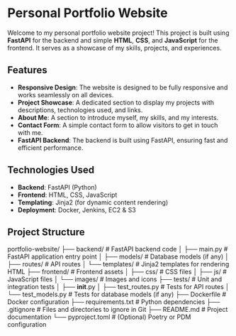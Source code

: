 # Personal Portfolio Website

Welcome to my personal portfolio website project! This project is built using **FastAPI** for the backend and simple **HTML**, **CSS**, and **JavaScript** for the frontend. It serves as a showcase of my skills, projects, and experiences.

## Features

- **Responsive Design**: The website is designed to be fully responsive and works seamlessly on all devices.
- **Project Showcase**: A dedicated section to display my projects with descriptions, technologies used, and links.
- **About Me**: A section to introduce myself, my skills, and my interests.
- **Contact Form**: A simple contact form to allow visitors to get in touch with me.
- **FastAPI Backend**: The backend is built using FastAPI, ensuring fast and efficient performance.

## Technologies Used

- **Backend**: FastAPI (Python)
- **Frontend**: HTML, CSS, JavaScript
- **Templating**: Jinja2 (for dynamic content rendering)
- **Deployment**: Docker, Jenkins, EC2 & S3

## Project Structure

portfolio-website/
├── backend/                  # FastAPI backend code
│   ├── main.py               # FastAPI application entry point
│   ├── models/               # Database models (if any)
│   ├── routes/               # API routes
│   └── templates/            # Jinja2 templates for rendering HTML
├── frontend/                 # Frontend assets
│   ├── css/                  # CSS files
│   ├── js/                   # JavaScript files
│   └── images/               # Images and icons
├── tests/                    # Unit and integration tests
│   ├── __init__.py
│   ├── test_routes.py        # Tests for API routes
│   └── test_models.py        # Tests for database models (if any)
├── Dockerfile                # Docker configuration
├── requirements.txt          # Python dependencies
├── .gitignore                # Files and directories to ignore in Git
├── README.md                 # Project documentation
└── pyproject.toml            # (Optional) Poetry or PDM configuration
